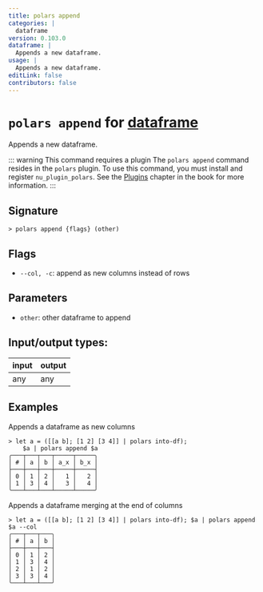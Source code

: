 ```yaml
---
title: polars append
categories: |
  dataframe
version: 0.103.0
dataframe: |
  Appends a new dataframe.
usage: |
  Appends a new dataframe.
editLink: false
contributors: false
---
```

<!-- This file is automatically generated. Please edit the command in https://github.com/nushell/nushell instead. -->

# `polars append` for [dataframe](/commands/categories/dataframe.md)

<div class='command-title'>Appends a new dataframe.</div>

::: warning This command requires a plugin
The `polars append` command resides in the `polars` plugin.
To use this command, you must install and register `nu_plugin_polars`.
See the [Plugins](/book/plugins.html) chapter in the book for more information.
:::


## Signature

```> polars append {flags} (other)```

## Flags

 -  `--col, -c`: append as new columns instead of rows

## Parameters

 -  `other`: other dataframe to append


## Input/output types:

| input | output |
| ----- | ------ |
| any   | any    |

## Examples

Appends a dataframe as new columns
```nu
> let a = ([[a b]; [1 2] [3 4]] | polars into-df);
    $a | polars append $a
╭───┬───┬───┬─────┬─────╮
│ # │ a │ b │ a_x │ b_x │
├───┼───┼───┼─────┼─────┤
│ 0 │ 1 │ 2 │   1 │   2 │
│ 1 │ 3 │ 4 │   3 │   4 │
╰───┴───┴───┴─────┴─────╯

```

Appends a dataframe merging at the end of columns
```nu
> let a = ([[a b]; [1 2] [3 4]] | polars into-df); $a | polars append $a --col
╭───┬───┬───╮
│ # │ a │ b │
├───┼───┼───┤
│ 0 │ 1 │ 2 │
│ 1 │ 3 │ 4 │
│ 2 │ 1 │ 2 │
│ 3 │ 3 │ 4 │
╰───┴───┴───╯

```
